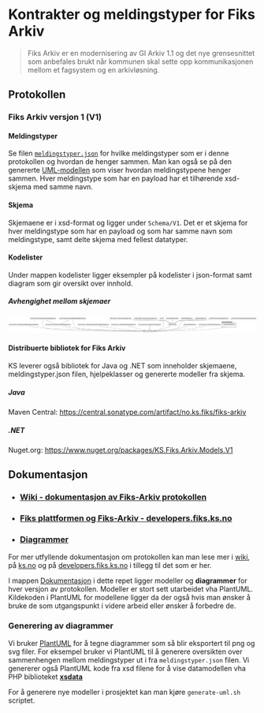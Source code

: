 # Kontrakter og meldingstyper for Fiks Arkiv

> Fiks Arkiv er en modernisering av GI Arkiv 1.1 og det nye grensesnittet som anbefales brukt når kommunen skal sette opp kommunikasjonen mellom et fagsystem og en arkivløsning.

## Protokollen

### Fiks Arkiv versjon 1 (V1)

#### Meldingstyper

Se filen [`meldingstyper.json`](Schema/V1/meldingstyper/meldingstyper.json) for hvilke meldingstyper som er i denne protokollen og hvordan de henger sammen. Man kan også se på den genererte [UML-modellen](https://github.com/ks-no/fiks-arkiv-specification/blob/main/Schema/V1/meldingstyper/meldingstyper.svg) som viser hvordan meldingstypene henger sammen.
Hver meldingstype som har en payload har et tilhørende xsd-skjema med samme navn. 

#### Skjema

Skjemaene er i xsd-format og ligger under `Schema/V1`.
Det er et skjema for hver meldingstype som har en payload og som har samme navn som meldingstype, samt delte skjema med fellest datatyper. 

#### Kodelister

Under mappen kodelister ligger eksempler på kodelister i json-format samt diagram som gir oversikt over innhold.

##### Avhengighet mellom skjemaer

![Avhengigheter mellom schemas](Dokumentasjon/V1/SchemaModels/xsd-schemas-overview.png)


#### Distribuerte bibliotek for Fiks Arkiv

KS leverer også bibliotek for Java og .NET som inneholder skjemaene, meldingstyper.json filen, hjelpeklasser og genererte modeller fra skjema.

##### Java
Maven Central: https://central.sonatype.com/artifact/no.ks.fiks/fiks-arkiv

##### .NET
Nuget.org: https://www.nuget.org/packages/KS.Fiks.Arkiv.Models.V1


## Dokumentasjon

* ### [Wiki - dokumentasjon av Fiks-Arkiv protokollen](https://github.com/ks-no/fiks-arkiv-specification/wiki)

* ### [Fiks plattformen og Fiks-Arkiv - developers.fiks.ks.no](https://developers.fiks.ks.no/fiks-plattform/tjenester/fiksprotokoll/arkiv/)

* ### [Diagrammer](Dokumentasjon/V1)

For mer utfyllende dokumentasjon om protokollen kan man lese mer i [wiki](https://github.com/ks-no/fiks-arkiv-specification/wiki), på [ks.no](https://www.ks.no/fagomrader/digitalisering/felleslosninger/verktoykasse-plan--og-byggesak/verktoy/sammenhengende-tjenester---integrasjoner/fiks-arkiv/) og på [developers.fiks.ks.no](https://developers.fiks.ks.no/fiks-plattform/tjenester/fiksprotokoll/arkiv/) i tillegg til det som er her.

I mappen [Dokumentasjon](Dokumentasjon) i dette repet ligger modeller og **diagrammer** for hver versjon av protokollen. Modeller er stort sett utarbeidet vha PlantUML.
Kildekoden i PlantUML for modellene ligger da der også hvis man ønsker å bruke de som utgangspunkt i videre arbeid eller ønsker å forbedre de.



### Generering av diagrammer
Vi bruker [PlantUML](https://plantuml.com/) for å tegne diagrammer som så blir eksportert til png og svg filer. For eksempel bruker vi PlantUML til å generere oversikten over sammenhengen mellom meldingstyper ut i fra `meldingstyper.json` filen.
Vi genererer også PlantUML kode fra xsd filene for å vise datamodellen vha PHP biblioteket **[xsdata](https://pypi.org/project/xsdata-plantuml/)**

For å generere nye modeller i prosjektet kan man kjøre `generate-uml.sh` scriptet.




